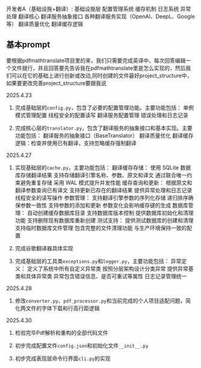 开发者A（基础设施+翻译）:
    基础设施层
    配置管理系统
    缓存机制
    日志系统
    异常处理
    翻译核心
    翻译服务抽象接口
    各种翻译服务实现（OpenAI、DeepL、Google等）
    翻译质量优化
    翻译缓存逻辑

## 基本prompt
要根据pdfmathtranslate项目里的来，我们只需要完成英译中，每次回答编辑一个文件就行，并且回答要先告诉我在pdfmathtranslate里是怎么实现的，然后我们可以在它的基础上进行创新或改动,同时创建的文件最好project_structure中，如果要更改完善project_structure要跟我说

2025.4.23
1. 完成基础层的`config.py`，包含了必要的配置管理功能。主要功能包括：
    单例模式管理配置
    线程安全的配置读写
    翻译服务配置管理
    错误处理和日志记录

2. 完成核心层的`translator.py`，包含了翻译服务的抽象接口和基本实现。主要功能包括：
    翻译服务的抽象接口（BaseTranslator）
    翻译质量优化
    翻译缓存逻辑：检查并使用已有翻译，支持忽略缓存强制翻译

2025.4.27
1. 实现基础层的`cache.py`，主要功能包括：
    翻译缓存存储：
        使用 SQLite 数据库存储翻译结果
        支持存储翻译引擎名称、参数、原文和译文
        通过联合唯一约束避免重复存储
        采用 WAL 模式提升并发性能
    缓存查询和更新：
        根据原文和翻译参数查询已有译文
        支持更新已存在的翻译结果
        提供异常处理和日志记录
        线程安全的读写操作
    参数管理：
        支持翻译引擎参数的序列化存储
        递归排序确保参数一致性
        支持参数的添加和更新
        参数变化会影响缓存键的生成
    数据库管理：
        自动创建缓存数据库目录
        支持数据库版本控制
        提供数据库初始化和清理功能
        支持删除现有数据库重新创建
    测试支持：
        提供测试数据库的创建和清理
        支持临时数据库文件管理
        包含完整的文件清理功能
        与生产环境保持一致的配置

2. 完成谷歌翻译器具体实现

3. 完成基础层的工具类`exceptions.py`和`logger.py`，主要功能包括：
    异常定义：
        定义了系统中所有自定义异常类
        按照分层架构设计分类异常
        提供异常基类和具体异常类
        异常包含错误信息、是否可重试等属性
    日志记录管理统一

2025.4.28
1. 修改`converter.py`、`pdf_processor.py`和当前完成的个人项目适配问题，简化两文件的字体下载和行高行距逻辑

2025.4.30
1. 检验完毕Pdf解析和重构的全部代码文件

2. 初步完成配置文件`config.json`和初始化文件`__init__.py`

3. 初步完成表现层命令行界面`cli.py`的实现